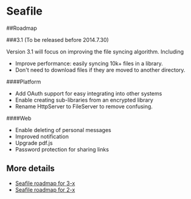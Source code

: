 # Seafile
##Roadmap

###3.1 (To be released before 2014.7.30)

Version 3.1 will focus on improving the file syncing algorithm. Including

- Improve performance: easily syncing 10k+ files in a library.
- Don't need to download files if they are moved to another directory.

####Platform

- Add OAuth support for easy integrating into other systems
- Enable creating sub-libraries from an encrypted library
- Rename HttpServer to FileServer to remove confusing.

####Web

- Enable deleting of personal messages
- Improved notification
- Upgrade pdf.js
- Password protection for sharing links


## More details
- [Seafile roadmap for 3-x](http://seacloud.cc/group/3/wiki/seafile-roadmap-3-x/)
- [Seafile roadmap for 2-x](http://seacloud.cc/group/3/wiki/seafile-roadmap-2-x/)
